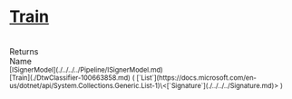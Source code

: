 # [Train](./DtwClassifier-100663858.md)


<br>
Returns<img width=542/>Name
<br>
<sub>[ISignerModel](./../../../Pipeline/ISignerModel.md)</sub><img width=500/><sub>[Train](./DtwClassifier-100663858.md) ( [`List`](https://docs.microsoft.com/en-us/dotnet/api/System.Collections.Generic.List-1)\<[`Signature`](./../../../Signature.md)> )</sub><br>



